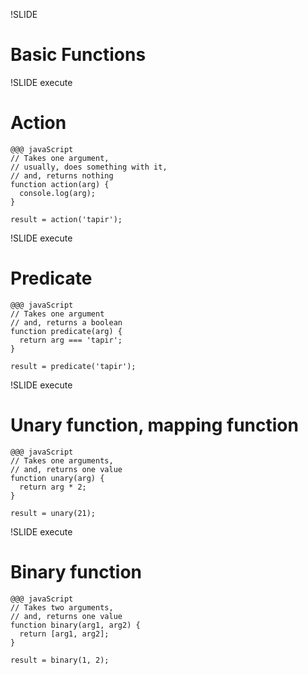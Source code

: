!SLIDE
# Basic Functions

!SLIDE execute
# Action

    @@@ javaScript
    // Takes one argument,
    // usually, does something with it,
    // and, returns nothing
    function action(arg) {
      console.log(arg);
    }

    result = action('tapir');

!SLIDE execute
# Predicate

    @@@ javaScript
    // Takes one argument
    // and, returns a boolean
    function predicate(arg) {
      return arg === 'tapir';
    }

    result = predicate('tapir');

!SLIDE execute
# Unary function, mapping function

    @@@ javaScript
    // Takes one arguments,
    // and, returns one value
    function unary(arg) {
      return arg * 2;
    }

    result = unary(21);

!SLIDE execute
# Binary function

    @@@ javaScript
    // Takes two arguments,
    // and, returns one value
    function binary(arg1, arg2) {
      return [arg1, arg2];
    }

    result = binary(1, 2);

